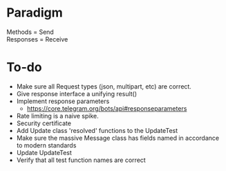 # Paradigm

Methods = Send  
Responses = Receive

# To-do

- Make sure all Request types (json, multipart, etc) are correct.
- Give response interface a unifying result()
- Implement response parameters
    - https://core.telegram.org/bots/api#responseparameters
- Rate limiting is a naive spike.  
- Security certificate
- Add Update class 'resolved' functions to the UpdateTest
- Make sure the massive Message class has fields named in accordance to modern standards
- Update UpdateTest
- Verify that all test function names are correct